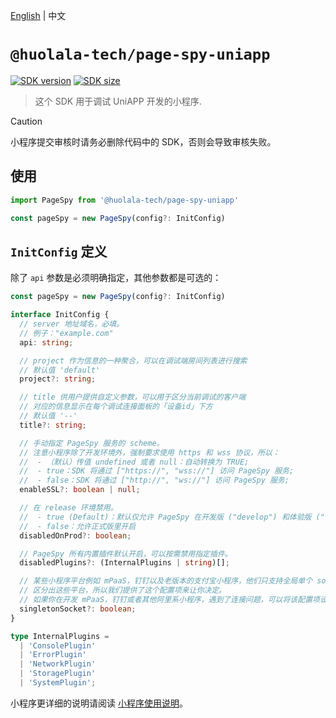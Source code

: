 [npm-image]: https://img.shields.io/npm/v/@huolala-tech/page-spy-uniapp?logo=npm&label=version
[npm-url]: https://www.npmjs.com/package/@huolala-tech/page-spy-uniapp
[minified-image]: https://img.shields.io/bundlephobia/min/@huolala-tech/page-spy-uniapp
[minified-url]: https://unpkg.com/browse/@huolala-tech/page-spy-uniapp/dist/esm/index.min.js

[English](./README.md) | 中文

# `@huolala-tech/page-spy-uniapp`

[![SDK version][npm-image]][npm-url]
[![SDK size][minified-image]][minified-url]

> 这个 SDK 用于调试 UniAPP 开发的小程序.

> [!CAUTION]
> 小程序提交审核时请务必删除代码中的 SDK，否则会导致审核失败。

## 使用

```ts
import PageSpy from '@huolala-tech/page-spy-uniapp'

const pageSpy = new PageSpy(config?: InitConfig)
```

## `InitConfig` 定义

除了 `api` 参数是必须明确指定，其他参数都是可选的：

```ts
const pageSpy = new PageSpy(config?: InitConfig)

interface InitConfig {
  // server 地址域名，必填。
  // 例子："example.com"
  api: string;

  // project 作为信息的一种聚合，可以在调试端房间列表进行搜索
  // 默认值 'default'
  project?: string;

  // title 供用户提供自定义参数，可以用于区分当前调试的客户端
  // 对应的信息显示在每个调试连接面板的「设备id」下方
  // 默认值 '--'
  title?: string;

  // 手动指定 PageSpy 服务的 scheme。
  // 注意小程序除了开发环境外，强制要求使用 https 和 wss 协议，所以：
  //  - （默认）传值 undefined 或者 null：自动转换为 TRUE;
  //  - true：SDK 将通过 ["https://", "wss://"] 访问 PageSpy 服务;
  //  - false：SDK 将通过 ["http://", "ws://"] 访问 PageSpy 服务;
  enableSSL?: boolean | null;

  // 在 release 环境禁用。
  //  - true (Default)：默认仅允许 PageSpy 在开发版 ("develop") 和体验版 ("trial") 使用
  //  - false：允许正式版里开启
  disabledOnProd?: boolean;

  // PageSpy 所有内置插件默认开启，可以按需禁用指定插件。
  disabledPlugins?: (InternalPlugins | string)[];

  // 某些小程序平台例如 mPaaS，钉钉以及老版本的支付宝小程序，他们只支持全局单个 socket 连接，而且由于某些原因我们无法用代码
  // 区分出这些平台，所以我们提供了这个配置项来让你决定。
  // 如果你在开发 mPaaS，钉钉或者其他阿里系小程序，遇到了连接问题，可以将该配置项设为 true。
  singletonSocket?: boolean;
}

type InternalPlugins =
  | 'ConsolePlugin'
  | 'ErrorPlugin'
  | 'NetworkPlugin'
  | 'StoragePlugin'
  | 'SystemPlugin';

```

小程序更详细的说明请阅读 [小程序使用说明](https://github.com/HuolalaTech/page-spy/wiki/%E5%B0%8F%E7%A8%8B%E5%BA%8F%E4%BD%BF%E7%94%A8%E8%AF%B4%E6%98%8E)。
